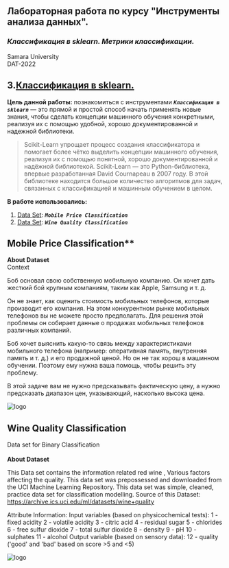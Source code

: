 
## Лабораторная работа по курсу "Инструменты анализа данных".<br/>
### *Классификация в sklearn. Метрики классификации.* <br/>
Samara University <br/>
DAT-2022

## 3.[Классификация в sklearn.](https://github.com/Dark-MonkGI/Data_Analysis_Tools_SAMARA_UNIVERSITY/blob/main/)
**Цель данной работы:** познакомиться с инструментами ***`Классификация в sklearn`*** — это прямой и простой способ начать применять новые знания, чтобы сделать концепции машинного обучения конкретными, реализуя их с помощью удобной, хорошо документированной и надежной библиотеки.

> Scikit-Learn упрощает процесс создания классификатора и помогает более чётко выделить концепции машинного обучения, реализуя их с помощью понятной, хорошо документированной и надёжной библиотекой.
> Scikit-Learn — это Python-библиотека, впервые разработанная David Cournapeau в 2007 году. В этой библиотеке находится большое количество алгоритмов для задач, связанных с классификацией и машинным обучением в целом.


**В работе использовались:**
1. [Data Set](https://www.kaggle.com/datasets/iabhishekofficial/mobile-price-classification?select=test.csv): ***`Mobile Price Classification`***  <br/>
2. [Data Set](https://www.kaggle.com/datasets/nareshbhat/wine-quality-binary-classification): ***`Wine Quality Classification`***  <br/>

## Mobile Price Classification**
**About Dataset** <br/>
Context <br/>

Боб основал свою собственную мобильную компанию. Он хочет дать жесткий бой крупным компаниям, таким как Apple, Samsung и т. д.

Он не знает, как оценить стоимость мобильных телефонов, которые производит его компания. На этом конкурентном рынке мобильных телефонов вы не можете просто предполагать. Для решения этой проблемы он собирает данные о продажах мобильных телефонов различных компаний.

Боб хочет выяснить какую-то связь между характеристиками мобильного телефона (например: оперативная память, внутренняя память и т. д.) и его продажной ценой. Но он не так хорош в машинном обучении. Поэтому ему нужна ваша помощь, чтобы решить эту проблему.

В этой задаче вам не нужно предсказывать фактическую цену, а нужно предсказать диапазон цен, указывающий, насколько высока цена. 


![logo]()

## Wine Quality Classification
Data set for Binary Classification<br/>
<br/>
**About Dataset**<br/>

This Data set contains the information related red wine , Various factors affecting the quality. This data set was prepossessed and downloaded from the UCI Machine Learning Repository. This data set was simple, cleaned, practice data set for classification modelling. Source of this Dataset: https://archive.ics.uci.edu/ml/datasets/wine+quality

Attribute Information:
Input variables (based on physicochemical tests):
1 - fixed acidity
2 - volatile acidity
3 - citric acid
4 - residual sugar
5 - chlorides
6 - free sulfur dioxide
7 - total sulfur dioxide
8 - density
9 - pH
10 - sulphates
11 - alcohol
Output variable (based on sensory data):
12 - quality ('good' and 'bad' based on score >5 and <5)


![logo]()
